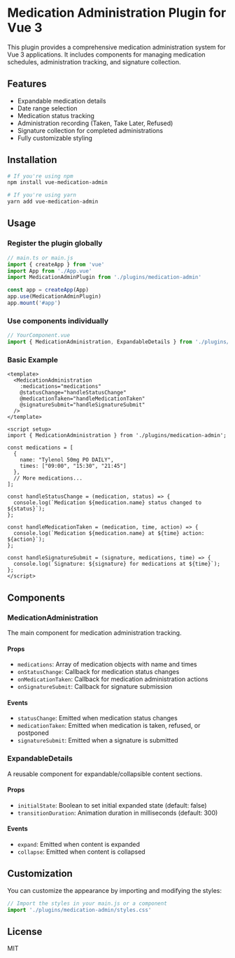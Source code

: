 # Medication Administration Plugin for Vue 3

This plugin provides a comprehensive medication administration system for Vue 3 applications. It includes components for managing medication schedules, administration tracking, and signature collection.

## Features

- Expandable medication details
- Date range selection
- Medication status tracking
- Administration recording (Taken, Take Later, Refused)
- Signature collection for completed administrations
- Fully customizable styling

## Installation

```bash
# If you're using npm
npm install vue-medication-admin

# If you're using yarn
yarn add vue-medication-admin
```

## Usage

### Register the plugin globally

```js
// main.ts or main.js
import { createApp } from 'vue'
import App from './App.vue'
import MedicationAdminPlugin from './plugins/medication-admin'

const app = createApp(App)
app.use(MedicationAdminPlugin)
app.mount('#app')
```

### Use components individually

```js
// YourComponent.vue
import { MedicationAdministration, ExpandableDetails } from './plugins/medication-admin'
```

### Basic Example

```vue
<template>
  <MedicationAdministration 
    :medications="medications"
    @statusChange="handleStatusChange"
    @medicationTaken="handleMedicationTaken"
    @signatureSubmit="handleSignatureSubmit"
  />
</template>

<script setup>
import { MedicationAdministration } from './plugins/medication-admin';

const medications = [
  {
    name: "Tylenol 50mg PO DAILY",
    times: ["09:00", "15:30", "21:45"]
  },
  // More medications...
];

const handleStatusChange = (medication, status) => {
  console.log(`Medication ${medication.name} status changed to ${status}`);
};

const handleMedicationTaken = (medication, time, action) => {
  console.log(`Medication ${medication.name} at ${time} action: ${action}`);
};

const handleSignatureSubmit = (signature, medications, time) => {
  console.log(`Signature: ${signature} for medications at ${time}`);
};
</script>
```

## Components

### MedicationAdministration

The main component for medication administration tracking.

#### Props

- `medications`: Array of medication objects with name and times
- `onStatusChange`: Callback for medication status changes
- `onMedicationTaken`: Callback for medication administration actions
- `onSignatureSubmit`: Callback for signature submission

#### Events

- `statusChange`: Emitted when medication status changes
- `medicationTaken`: Emitted when medication is taken, refused, or postponed
- `signatureSubmit`: Emitted when a signature is submitted

### ExpandableDetails

A reusable component for expandable/collapsible content sections.

#### Props

- `initialState`: Boolean to set initial expanded state (default: false)
- `transitionDuration`: Animation duration in milliseconds (default: 300)

#### Events

- `expand`: Emitted when content is expanded
- `collapse`: Emitted when content is collapsed

## Customization

You can customize the appearance by importing and modifying the styles:

```js
// Import the styles in your main.js or a component
import './plugins/medication-admin/styles.css'
```

## License

MIT